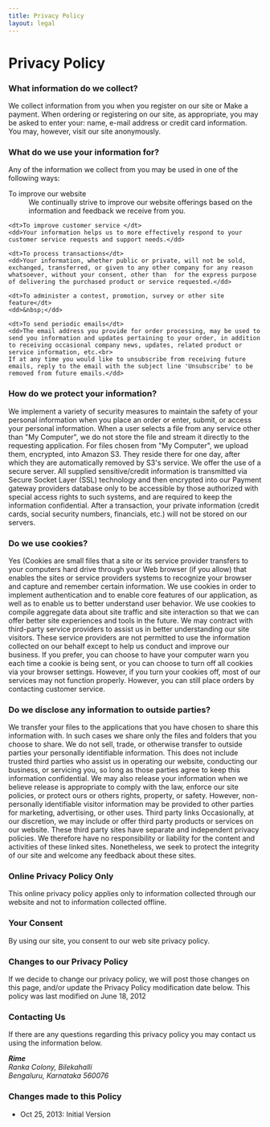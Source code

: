 ```yaml
---
title: Privacy Policy
layout: legal
---
```


<h1 class="mdl-typography--font-light mdl-typography--display-2">Privacy Policy</h1>

<h3 class="mdl-typography--font-light">What information do we collect?</h3>

<p>We collect information from you when you register on our site or Make a payment. When ordering or registering on our site, as appropriate, you may be asked to enter your: name, e-mail address or credit card information. You may, however, visit our site anonymously.</p>


<h3 class="mdl-typography--font-light">What do we use your information for?</h3>

<p>Any of the information we collect from you may be used in one of the following ways:</p>
<dl>
    <dt>To improve our website</dt>
    <dd>We continually strive to improve our website offerings based on the information and feedback we receive from you.</dd>
  
    <dt>To improve customer service </dt>
    <dd>Your information helps us to more effectively respond to your customer service requests and support needs.</dd>
  
    <dt>To process transactions</dt>
    <dd>Your information, whether public or private, will not be sold, exchanged, transferred, or given to any other company for any reason whatsoever, without your consent, other than  for the express purpose of delivering the purchased product or service requested.</dd>
  
    <dt>To administer a contest, promotion, survey or other site feature</dt>
    <dd>&nbsp;</dd>
  
    <dt>To send periodic emails</dt>
    <dd>The email address you provide for order processing, may be used to send you information and updates pertaining to your order, in addition to receiving occasional company news, updates, related product or service information, etc.<br>
    If at any time you would like to unsubscribe from receiving future emails, reply to the email with the subject line 'Unsubscribe' to be removed from future emails.</dd>
</dl>

<h3 class="mdl-typography--font-light">How do we protect your information?</h3>

<p>We implement a variety of security measures to maintain the safety of your personal information when you place an order or enter, submit, or access your personal information. When a user selects a file from any service other than "My Computer", we do not store the file and stream it directly to the requesting application. For files chosen from "My Computer", we upload them, encrypted, into Amazon S3. They reside there for one day, after which they are automatically removed by S3's service. We offer the use of a secure server. All supplied sensitive/credit information is transmitted via Secure Socket Layer (SSL) technology and then encrypted into our Payment gateway providers database only to be accessible by those authorized with special access rights to such systems, and are required to keep the information confidential. After a transaction, your private information (credit cards, social security numbers, financials, etc.) will not be stored on our servers.</p>


<h3 class="mdl-typography--font-light">Do we use cookies?</h3>

<p>Yes (Cookies are small files that a site or its service provider transfers to your computers hard drive through your Web browser (if you allow) that enables the sites or service providers systems to recognize your browser and capture and remember certain information. We use cookies in order to implement authentication and to enable core features of our application, as well as to enable us to better understand user behavior. We use cookies to compile aggregate data about site traffic and site interaction so that we can offer better site experiences and tools in the future. We may contract with third-party service providers to assist us in better understanding our site visitors. These service providers are not permitted to use the information collected on our behalf except to help us conduct and improve our business. If you prefer, you can choose to have your computer warn you each time a cookie is being sent, or you can choose to turn off all cookies via your browser settings. However, if you turn your cookies off, most of our services may not function properly. However, you can still place orders by contacting customer service. </p>


<h3 class="mdl-typography--font-light">Do we disclose any information to outside parties?</h3>

<p>We transfer your files to the applications that you have chosen to share this information with. In such cases we share only the files and folders that you choose to share. We do not sell, trade, or otherwise transfer to outside parties your personally identifiable information. This does not include trusted third parties who assist us in operating our website, conducting our business, or servicing you, so long as those parties agree to keep this information confidential. We may also release your information when we believe release is appropriate to comply with the law, enforce our site policies, or protect ours or others rights, property, or safety. However, non-personally identifiable visitor information may be provided to other parties for marketing, advertising, or other uses. Third party links Occasionally, at our discretion, we may include or offer third party products or services on our website. These third party sites have separate and independent privacy policies. We therefore have no responsibility or liability for the content and activities of these linked sites. Nonetheless, we seek to protect the integrity of our site and welcome any feedback about these sites.</p>


<h3 class="mdl-typography--font-light">Online Privacy Policy Only </h3>

<p>This online privacy policy applies only to information collected through our website and not to information collected offline.</p>


<h3 class="mdl-typography--font-light">Your Consent</h3>

<p>By using our site, you consent to our web site privacy policy.</p>


<h3 class="mdl-typography--font-light">Changes to our Privacy Policy</h3>

<p>If we decide to change our privacy policy, we will post those changes on this page, and/or update the Privacy Policy modification date below. This policy was last modified on June 18, 2012</p>


<h3 class="mdl-typography--font-light">Contacting Us</h3>

<p>If there are any questions regarding this privacy policy you may contact us using the information below.</p>

<address>
    <strong>Rime</strong><br>
    Ranka Colony, Bilekahalli<br>
    Bengaluru, Karnataka 560076
</address>


<h3 class="mdl-typography--font-light">Changes made to this Policy</h3>

<ul>
    <li>Oct 25, 2013: Initial Version</li>
</ul>